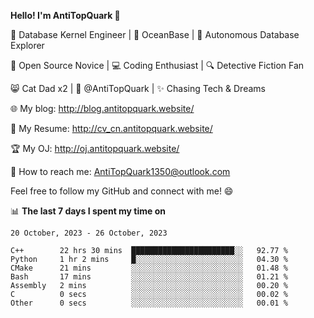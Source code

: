 
**Hello! I'm AntiTopQuark 👋**

🔧 Database Kernel Engineer | 🌊 OceanBase | 🤖 Autonomous Database Explorer

🌱 Open Source Novice | 💻 Coding Enthusiast | 🔍 Detective Fiction Fan

😸 Cat Dad x2 | 🎉 @AntiTopQuark | ✨ Chasing Tech & Dreams

🌐 My blog: http://blog.antitopquark.website/

📄 My Resume: http://cv_cn.antitopquark.website/

🏆 My OJ: http://oj.antitopquark.website/

📧 How to reach me: AntiTopQuark1350@outlook.com

Feel free to follow my GitHub and connect with me! 😄

📊 **The last 7 days I spent my time on** 

<!--START_SECTION:waka-->
```text
20 October, 2023 - 26 October, 2023

C++        22 hrs 30 mins  ███████████████████████░░   92.77 % 
Python     1 hr 2 mins     █░░░░░░░░░░░░░░░░░░░░░░░░   04.30 % 
CMake      21 mins         ░░░░░░░░░░░░░░░░░░░░░░░░░   01.48 % 
Bash       17 mins         ░░░░░░░░░░░░░░░░░░░░░░░░░   01.21 % 
Assembly   2 mins          ░░░░░░░░░░░░░░░░░░░░░░░░░   00.20 % 
C          0 secs          ░░░░░░░░░░░░░░░░░░░░░░░░░   00.02 % 
Other      0 secs          ░░░░░░░░░░░░░░░░░░░░░░░░░   00.01 %
```
<!--END_SECTION:waka-->


